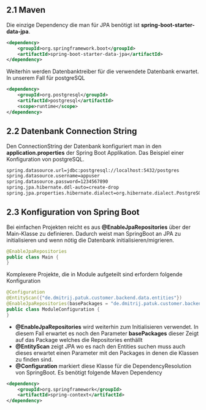 ## 2.1 Maven

Die einzige Dependency die man für JPA benötigt ist __spring-boot-starter-data-jpa__.
```xml
<dependency>  
    <groupId>org.springframework.boot</groupId>  
    <artifactId>spring-boot-starter-data-jpa</artifactId>  
</dependency>
```

Weiterhin werden Datenbanktreiber für die verwendete Datenbank erwartet.
In unserem Fall für postgreSQL

```xml
<dependency>  
    <groupId>org.postgresql</groupId>  
    <artifactId>postgresql</artifactId>  
    <scope>runtime</scope>  
</dependency>
```

## 2.2 Datenbank Connection String

Den ConnectionString der Datenbank konfiguriert man in den __application.properties__ der Spring Boot Applikation.
Das Beispiel einer Konfiguration von postgreSQL.
```sh
spring.datasource.url=jdbc:postgresql://localhost:5432/postgres  
spring.datasource.username=appuser  
spring.datasource.password=1234567890  
spring.jpa.hibernate.ddl-auto=create-drop  
spring.jpa.properties.hibernate.dialect=org.hibernate.dialect.PostgreSQLDialect
```

## 2.3 Konfiguration von Spring Boot

Bei einfachen Projekten reicht es aus __@EnableJpaRepositories__ über der Main-Klasse zu definieren. Dadurch weist man SpringBoot an JPA zu initialisieren und wenn nötig die Datenbank initialisieren/migrieren.
```java
@EnableJpaRepositories  
public class Main {  
}
```

Komplexere Projekte, die in Module aufgeteilt sind erfordern folgende Konfiguration
```java
@Configuration  
@EntityScan({"de.dmitrij.patuk.customer.backend.data.entities"})  
@EnableJpaRepositories(basePackages = "de.dmitrij.patuk.customer.backend.data.repositories")  
public class ModuleConfiguration {  
}
```
+ __@EnableJpaRepositories__ wird weiterhin zum Initialisieren verwendet. In diesem Fall erwartet es noch den Parameter __basePackages__ dieser Zeigt auf das Package welches die Repositories enthällt
+ __@EntityScan__ zeigt JPA wo es nach den Entities suchen muss auch dieses erwartet einen Parameter mit den Packages in denen die Klassen zu finden sind.
+ __@Configuration__ markiert diese Klasse für die DependencyResolution von SpringBoot. Es benötigt folgende Maven Dependency
```xml
<dependency>  
    <groupId>org.springframework</groupId>  
    <artifactId>spring-context</artifactId>  
</dependency>
```
